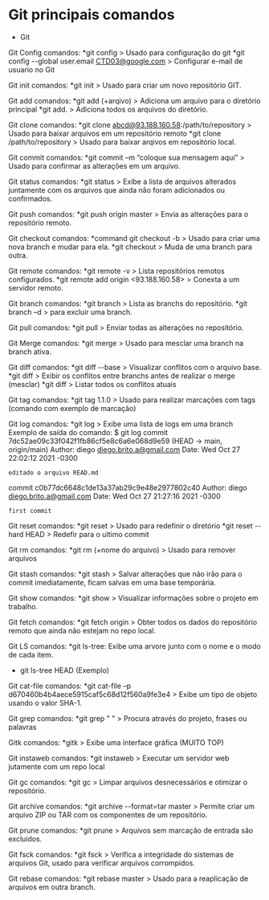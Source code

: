 # Git principais comandos
* Git

Git Config comandos:
*git config > Usado para configuração do git
*git config --global user.email CTD03@google.com > Configurar e-mail de usuario no Git

Git init comandos:
*git init > Usado para criar um novo repositório GIT.

Git add comandos:
*git add (+arqivo) > Adiciona um arquivo para o diretório principal
*git add. > Adiciona todos os arquivos do diretório.


Git clone comandos:
*git clone abcd@93.188.160.58:/path/to/repository > Usado para baixar arquivos em um repositório remoto
*git clone /path/to/repository > Usado para baixar arqivos em repositório local.

Git commit comandos:
*git commit –m “coloque sua mensagem aqui” > Usado para confirmar as alterações em um arquivo.

Git status comandos:
*git status > Exibe a lista de arquivos alterados juntamente com os arquivos que ainda não foram adicionados ou confirmados.

Git push comandos:
*git push origin master > Envia as alterações para o repositório remoto.

Git checkout comandos:
*command git checkout -b <branch-name> > Usado para criar uma nova branch e mudar para ela.
*git checkout <branch-name> > Muda de uma branch para outra.

Git remote comandos:
*git remote -v > Lista repositórios remotos configurados.
*git remote add origin <93.188.160.58> > Conexta a um servidor remoto.

Git branch comandos:
*git branch > Lista as branchs do repositório.
*git branch –d <branch-name> > para excluir uma branch.

Git pull comandos:
*git pull > Enviar todas as alterações no repositório.

Git Merge comandos:
*git merge <branch-name> > Usado para mesclar uma branch na branch ativa.

Git diff comandos:
*git diff --base <file-name> > Visualizar conflitos com o arquivo base.
*git diff <source-branch> <target-branch> > Exibir os conflitos entre branchs antes de realizar o merge (mesclar)
*git diff > Listar todos os conflitos atuais

Git tag comandos:
*git tag 1.1.0 <insert-commitID-here> > Usado para realizar marcações com tags (comando com exemplo de marcação)

Git log comandos:
*git log > Exibe uma lista de logs em uma branch
Exemplo de saída do comando: 
$ git log
commit 7dc52ae09c33f042f1fb86cf5e8c6a6e068d9e59 (HEAD -> main, origin/main)
Author: diego <diego.brito.a@gmail.com>
Date:   Wed Oct 27 22:02:12 2021 -0300

    editado o arquivo READ.md

commit c0b77dc6648c1de13a37ab29c9e48e2977802c40
Author: diego <diego.brito.a@gmail.com>
Date:   Wed Oct 27 21:27:16 2021 -0300

    first commit

Git reset comandos:
*git reset > Usado para redefinir o diretório 
*git reset --hard HEAD > Redefir para o ultimo commit

Git rm comandos:
*git rm (+nome do arquivo) > Usado para remover arquivos

Git stash comandos:
*git stash > Salvar alterações que não irão para o commit imediatamente, ficam salvas em uma base temporária.

Git show comandos:
*git show > Visualizar informações sobre o projeto em trabalho.

Git fetch comandos:
*git fetch origin > Obter todos os dados do repositório remoto que ainda não estejam no repo local.

Git LS comandos:
*git ls-tree: Exibe uma arvore junto com o nome e o modo de cada item.
* git ls-tree HEAD (Exemplo)

Git cat-file comandos:
*git cat-file –p d670460b4b4aece5915caf5c68d12f560a9fe3e4 > Exibe um tipo de objeto usando o valor SHA-1.

Git grep comandos:
*git grep " " > Procura através do projeto, frases ou palavras

Gitk comandos:
*gitk > Exibe uma interface gráfica (MUITO TOP)

Git instaweb comandos:
*git instaweb > Executar um servidor web jutamente com um repo local

Git gc comandos:
*git gc > Limpar arquivos desnecessários e otimizar o repositório.

Git archive comandos:
*git archive --format=tar master > Permite criar um arquivo ZIP ou TAR com os componentes de um repositório.

Git prune comandos:
*git prune > Arquivos sem marcação de entrada são excluidos.

Git fsck comandos:
*git fsck > Verifica a integridade do sistemas de arquivos Git, usado para verificar arquivos corrompidos.

Git rebase comandos:
 *git rebase master > Usado para a reaplicação de arquivos em outra branch.








